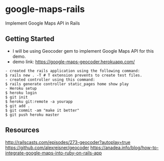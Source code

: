 # google-maps-rails
Implement Google Maps API in Rails
## Getting Started
* I will be using Geocoder gem to implement Google Maps API for this demo.
* demo link: https://google-maps-geocoder.herokuapp.com/
```
- created the rails application using the following command:
$ rails new . -T # T extension prevents to create test files.
- created controller using this command:
$ rails generate controller static_pages home show play
- Heroku setup
$ heroku login
$ git init
$ heroku git:remote -a yourapp
$ git add .
$ git commit -am "make it better"
$ git push heroku master
```

## Resources
http://railscasts.com/episodes/273-geocoder?autoplay=true
https://github.com/alexreisner/geocoder
https://anadea.info/blog/how-to-integrate-google-maps-into-ruby-on-rails-app